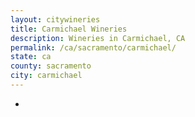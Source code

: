 ```yaml
---
layout: citywineries
title: Carmichael Wineries
description: Wineries in Carmichael, CA
permalink: /ca/sacramento/carmichael/
state: ca
county: sacramento
city: carmichael
---
```

-

